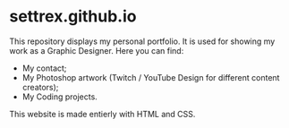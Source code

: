 # settrex.github.io

This repository displays my personal portfolio. 
It is used for showing my work as a Graphic Designer. 
Here you can find:
- My contact;
- My Photoshop artwork (Twitch / YouTube Design for different content creators);
- My Coding projects.

This website is made entierly with HTML and CSS.
